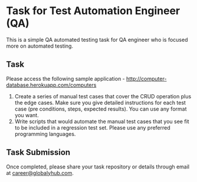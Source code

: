 # Task for Test Automation Engineer (QA)

This is a simple QA automated testing task for QA engineer who is focused more on automated testing. 

## Task

Please access the following sample application - http://computer-database.herokuapp.com/computers

1. Create a series of manual test cases that cover the CRUD operation plus the edge cases. Make sure you give detailed instructions for each test case (pre conditions, steps, expected results). You can use any format you want.
2. Write scripts that would automate the manual test cases that you see fit to be included in a regression test set. Please use any preferred programming languages.

## Task Submission

Once completed, please share your task repository or details through email at career@globalyhub.com.
